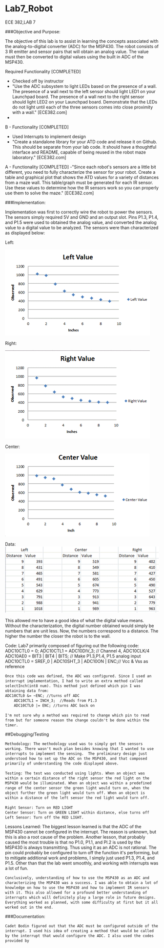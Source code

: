 Lab7_Robot
==========

ECE 382,LAB 7

###Objective and Purpose:

The objective of this lab is to assist in learning the concepts associated with the analog-to-digital converter (ADC) for the MSP430. The robot consists of 3 IR emitter and sensor pairs that will obtain an analog value. The value must then be converted to digital values using the built in ADC of the MSP430.

Required Functionality [COMPLETED]
  - Checked off by instructor
  - "Use the ADC subsystem to light LEDs based on the presence of a wall. The presence of a wall next to the left sensor should light LED1 on your Launchpad board. The presence of a wall next to the right sensor should light LED2 on your Launchpad board. Demonstrate that the LEDs do not light until each of the three sensors comes into close proximity with a wall." [ECE382.com]
  - 

B - Functionality [COMPLETED]
  - Used Interrupts to implement design
  - "Create a standalone library for your ATD code and release it on Github. This should be separate from your lab code. It should have a thoughtful interface and README, capable of being reused in the robot maze laboratory." [ECE382.com]
  
A - Functionality [COMPLETED]
-"Since each robot's sensors are a little bit different, you need to fully characterize the sensor for your robot. Create a table and graphical plot that shows the ATD values for a variety of distances from a maze wall. This table/graph must be generated for each IR sensor. Use these values to determine how the IR sensors work so you can properly use them to solve the maze." [ECE382.com]

###Implementation:

Implementation was first to correctly wire the robot to power the sensors. The sensors simply required 5V and GND and an output slot. Pins P1.3, P1.4, and P1.5 were used to obtained the analog value, and converted the analog value to a digital value to be analyzed. The sensors were than characterized as displayed below:

Left:

![alt text](https://raw.githubusercontent.com/vipersfly23/Lab7_Robot/master/leftGraph.GIF "Left")

Right:

![alt text](https://raw.githubusercontent.com/vipersfly23/Lab7_Robot/master/rightGraph.GIF "Right")

Center:

![alt text](https://raw.githubusercontent.com/vipersfly23/Lab7_Robot/master/centerValue.GIF "Center")

Data:
![alt text](https://raw.githubusercontent.com/vipersfly23/Lab7_Robot/master/dataCollected.GIF "DATA")

  This allowed me to have a good idea of what the digital value means. Without the characterization, the digital number obtained would simply be numbers that are unit less. Now, the numbers correspond to a distance. The higher the number the closer the robot is to the wall.
  
Code:
 Lab7 primarily composed of figuring out the following code:
 	ADC10CTL0 = 0;
	ADC10CTL1 = ADC10DIV_3;				// Channel 4, ADC10CLK/4
	ADC10AE0 = BIT3 | BIT4 | BIT5;		 			// Make P1.3,P1.4, P1.5 analog input
	ADC10CTL0 = SREF_0 | ADC10SHT_3 | ADC10ON | ENC;// Vcc & Vss as reference
	
	Once this code was defined, the ADC was configured. Since I used an interrupt implementation, I had to write an extra method called selectInch(int8 num). This method just defined which pin I was obtaining data from:
	ADC10CTL0 &= ~ENC; //turns off ADC
		ADC10CTL1 = INCH_3;  //Reads from P1.3
		ADC10CTL0 |= ENC; //turns ADC back on
		
	I'm not sure why a method was required to change which pin to read from but for someone reason the change couldn't be done within the timer.
	
##Debugging/Testing

	Methodology: The methodology used was to simply get the sensors working. There wasn't much plan besides knowing that I wanted to use interrupts to implement the sensing.  The preliminary design just understood how to set up the ADC on the MSP430, and that composed primarily of understanding the code displayed above.
	
	Testing: The test was conducted using lights. When an object was within a certain distance of the right sensor the red light on the MSP430 would be illuminated. When an object was within a predefined range of the center sensor the green light would turn on, when the object further the green light would turn off. When an object is within a distance of the left sensor the red light would turn off.
	
	Right Sensor: Turn on RED LIGHT
	Center Sensor: Turn on GREEN LIGHT within distance, else turns off
	Left Sensor: Turn off the RED LIGHT.
	
Lessons Learned:
	The biggest lesson learned is that the ADC of the MSP430 cannot be configured in the interrupt. The reason is unknown, but this is also a root cause of the problem. Another lesson, that probably caused the most trouble is that no P1.0, P1.1, and Pl.2 is used by the MSP430 is always transmitting. Thus using it as an ADC is not rational. The pin could probably be configured to turn off the function it's performing, but to mitigate additional work and problems, I simply just used P1.3, P1.4, and P1.5. Other than that the lab went smoothly, and working with interrupts was a lot of fun.
	
	Conclusively, understanding of how to use the MSP430 as an ADC and characterizing the MSP430 was a success. I was able to obtain a lot of knowledge on how to use the MSP430 and how to implement IR sensors with it. This also allowed for a profound better understanding of interrupts which will definitely play a large role in future designs. Everything worked as planned, with some difficulty at first but it all worked out in the end.
	
###Documentation:
	
	Cadet Bodin figured out that the ADC must be configured outside of the interrupt. I used his idea of creating a method that would be called by the interrupt that would configure the ADC. I alsu used the codes provided by 

